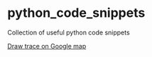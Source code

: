 # python_code_snippets
Collection of useful python code snippets

[Draw trace on Google map](https://github.com/thachnb85/python_code_snippets/blob/master/draw_trace_google_map.py)
